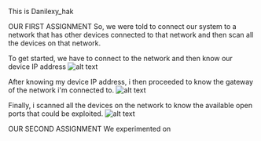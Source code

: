 This is Danilexy_hak

OUR FIRST ASSIGNMENT
So, we were told to connect our system to a network that has other devices connected to that network and then scan all the devices on that network.

To get started, we have to connect to the network and then know our device IP address 
![alt text](https://github.com/danilexy/ProblemSets-1/blob/main/danny/pictures/ifconfig.png)

After knowing my device IP address, i then proceeded to know the gateway of the network i'm connected to.
![alt text](https://github.com/danilexy/ProblemSets-1/blob/main/danny/pictures/port-scanning.png)

Finally, i scanned all the devices on the network to know the available open ports that could be exploited.
![alt text](https://github.com/danilexy/ProblemSets-1/blob/main/danny/pictures/sudo%20nmap%202.png)






OUR SECOND ASSIGNMENT
We experimented on 

